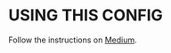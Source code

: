 # USING THIS CONFIG

Follow the instructions on
[Medium](https://medium.com/@augusteo/simplest-way-to-sync-dotfiles-and-config-using-git-14051af8703a?source=linkShare-f3c4938c276a-1538124739).
